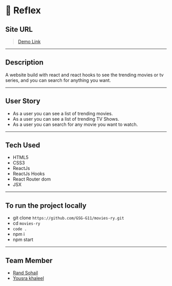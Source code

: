 
# :movie_camera: Reflex 

## Site URL

> [Demo Link](https://reflex-ry.netlify.app/)

---
## Description
A website build with react and react hooks to see the trending movies or tv series, and you can search for anything you want.

---

## User Story

- As a user you can see a list of trending movies.
- As a user you can see a list of trending TV Shows.
- As a user you can search for any movie you want to watch.


---

## Tech Used

- HTML5
- CSS3
- ReactJs
- ReactJs Hooks
- React Router dom
- JSX

---

## To run the project locally

- git clone `https://github.com/GSG-G11/movies-ry.git`
- cd `movies-ry`
- `code .`
- npm i
- npm start

---

## Team Member

- [Rand Sohail](https://github.com/RandSohail)
- [Yousra khaleel](https://github.com/yousrakhaleel)

